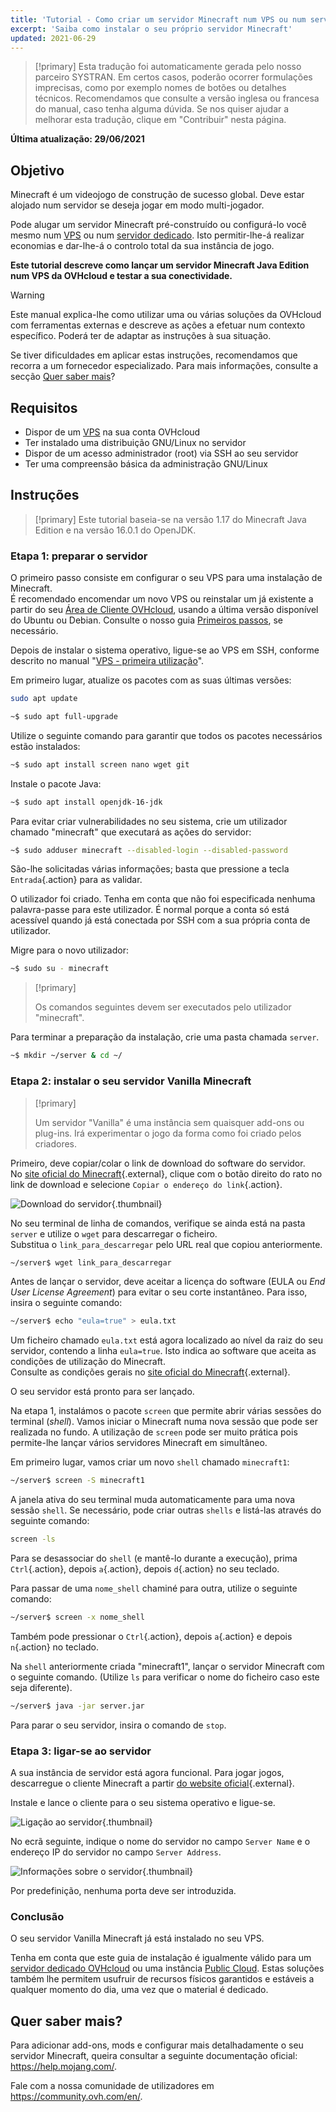 ```yaml
---
title: 'Tutorial - Como criar um servidor Minecraft num VPS ou num servidor dedicado'
excerpt: 'Saiba como instalar o seu próprio servidor Minecraft'
updated: 2021-06-29
---
```


> [!primary]
> Esta tradução foi automaticamente gerada pelo nosso parceiro SYSTRAN. Em certos casos, poderão ocorrer formulações imprecisas, como por exemplo nomes de botões ou detalhes técnicos. Recomendamos que consulte a versão inglesa ou francesa do manual, caso tenha alguma dúvida. Se nos quiser ajudar a melhorar esta tradução, clique em "Contribuir" nesta página.
>

**Última atualização: 29/06/2021**

## Objetivo

Minecraft é um videojogo de construção de sucesso global. Deve estar alojado num servidor se deseja jogar em modo multi-jogador.

Pode alugar um servidor Minecraft pré-construído ou configurá-lo você mesmo num [VPS](https://www.ovhcloud.com/pt/vps/) ou num [servidor dedicado](https://www.ovhcloud.com/pt/bare-metal/). Isto permitir-lhe-á realizar economias e dar-lhe-á o controlo total da sua instância de jogo.

**Este tutorial descreve como lançar um servidor Minecraft Java Edition num VPS da OVHcloud e testar a sua conectividade.**

> [!warning]
>Este manual explica-lhe como utilizar uma ou várias soluções da OVHcloud com ferramentas externas e descreve as ações a efetuar num contexto específico. Poderá ter de adaptar as instruções à sua situação.
>
>Se tiver dificuldades em aplicar estas instruções, recomendamos que recorra a um fornecedor especializado. Para mais informações, consulte a secção [Quer saber mais](#gofurther)?
>

## Requisitos

- Dispor de um [VPS](https://www.ovhcloud.com/pt/vps/) na sua conta OVHcloud
- Ter instalado uma distribuição GNU/Linux no servidor
- Dispor de um acesso administrador (root) via SSH ao seu servidor
- Ter uma compreensão básica da administração GNU/Linux

## Instruções

> [!primary]
> Este tutorial baseia-se na versão 1.17 do Minecraft Java Edition e na versão 16.0.1 do OpenJDK.
>

### Etapa 1: preparar o servidor

O primeiro passo consiste em configurar o seu VPS para uma instalação de Minecraft.
<br>É recomendado encomendar um novo VPS ou reinstalar um já existente a partir do seu [Área de Cliente OVHcloud](https://www.ovh.com/auth/?action=gotomanager&from=https://www.ovh.pt/&ovhSubsidiary=pt), usando a última versão disponível do Ubuntu ou Debian. Consulte o nosso guia [Primeiros passos](/pages/bare_metal_cloud/virtual_private_servers/starting_with_a_vps#reinstallvps), se necessário.

Depois de instalar o sistema operativo, ligue-se ao VPS em SSH, conforme descrito no manual "[VPS - primeira utilização](/pages/bare_metal_cloud/virtual_private_servers/starting_with_a_vps)".

Em primeiro lugar, atualize os pacotes com as suas últimas versões:

```sh
sudo apt update
```

```sh
~$ sudo apt full-upgrade
```

Utilize o seguinte comando para garantir que todos os pacotes necessários estão instalados:

```sh
~$ sudo apt install screen nano wget git
```

Instale o pacote Java:

```sh
~$ sudo apt install openjdk-16-jdk
```

Para evitar criar vulnerabilidades no seu sistema, crie um utilizador chamado "minecraft" que executará as ações do servidor:

```sh
~$ sudo adduser minecraft --disabled-login --disabled-password
```

São-lhe solicitadas várias informações; basta que pressione a tecla `Entrada`{.action} para as validar.

O utilizador foi criado. Tenha em conta que não foi especificada nenhuma palavra-passe para este utilizador. É normal porque a conta só está acessível quando já está conectada por SSH com a sua própria conta de utilizador.

Migre para o novo utilizador:

```sh
~$ sudo su - minecraft
```

> [!primary]
>
> Os comandos seguintes devem ser executados pelo utilizador "minecraft".
>

Para terminar a preparação da instalação, crie uma pasta chamada `server`.

```sh
~$ mkdir ~/server & cd ~/
```

### Etapa 2: instalar o seu servidor Vanilla Minecraft

> [!primary]
>
> Um servidor "Vanilla" é uma instância sem quaisquer add-ons ou plug-ins. Irá experimentar o jogo da forma como foi criado pelos criadores.
>

Primeiro, deve copiar/colar o link de download do software do servidor.
<br>No [site oficial do Minecraft](https://minecraft.net/download/server){.external}, clique com o botão direito do rato no link de download e selecione `Copiar o endereço do link`{.action}.

![Download do servidor](images/download_jar.png){.thumbnail}

No seu terminal de linha de comandos, verifique se ainda está na pasta `server` e utilize o `wget` para descarregar o ficheiro.
<br>Substitua o `link_para_descarregar` pelo URL real que copiou anteriormente.

```sh
~/server$ wget link_para_descarregar
```

Antes de lançar o servidor, deve aceitar a licença do software (EULA ou _End User License Agreement_) para evitar o seu corte instantâneo. Para isso, insira o seguinte comando:

```sh
~/server$ echo "eula=true" > eula.txt
```

Um ficheiro chamado `eula.txt` está agora localizado ao nível da raiz do seu servidor, contendo a linha `eula=true`. Isto indica ao software que aceita as condições de utilização do Minecraft.
<br>Consulte as condições gerais no [site oficial do Minecraft](https://www.minecraft.net/){.external}.

O seu servidor está pronto para ser lançado.

Na etapa 1, instalámos o pacote `screen` que permite abrir várias sessões do terminal (*shell*). Vamos iniciar o Minecraft numa nova sessão que pode ser realizada no fundo. A utilização de `screen` pode ser muito prática pois permite-lhe lançar vários servidores Minecraft em simultâneo.

Em primeiro lugar, vamos criar um novo `shell` chamado `minecraft1`:

```sh
~/server$ screen -S minecraft1
```

A janela ativa do seu terminal muda automaticamente para uma nova sessão `shell`. Se necessário, pode criar outras `shells` e listá-las através do seguinte comando:

```sh
screen -ls
```

Para se desassociar do `shell` (e mantê-lo durante a execução), prima `Ctrl`{.action}, depois `a`{.action}, depois `d`{.action} no seu teclado.

Para passar de uma `nome_shell` chaminé para outra, utilize o seguinte comando:

```sh
~/server$ screen -x nome_shell
```

Também pode pressionar o `Ctrl`{.action}, depois `a`{.action} e depois `n`{.action} no teclado.

Na `shell` anteriormente criada "minecraft1", lançar o servidor Minecraft com o seguinte comando. (Utilize `ls` para verificar o nome do ficheiro caso este seja diferente). 


```sh
~/server$ java -jar server.jar
```

Para parar o seu servidor, insira o comando de `stop`.

### Etapa 3: ligar-se ao servidor

A sua instância de servidor está agora funcional. Para jogar jogos, descarregue o cliente Minecraft a partir [do website oficial](https://www.minecraft.net/){.external}.

Instale e lance o cliente para o seu sistema operativo e ligue-se.

![Ligação ao servidor](images/login_minecraft.png){.thumbnail}

No ecrã seguinte, indique o nome do servidor no campo `Server Name` e o endereço IP do servidor no campo `Server Address`.

![Informações sobre o servidor](images/minecraft_server_login.png){.thumbnail}

Por predefinição, nenhuma porta deve ser introduzida.

### Conclusão

O seu servidor Vanilla Minecraft já está instalado no seu VPS.

Tenha em conta que este guia de instalação é igualmente válido para um [servidor dedicado OVHcloud](https://www.ovhcloud.com/pt/bare-metal/) ou uma instância [Public Cloud](https://www.ovhcloud.com/pt/public-cloud/). Estas soluções também lhe permitem usufruir de recursos físicos garantidos e estáveis a qualquer momento do dia, uma vez que o material é dedicado.

## Quer saber mais? <a name="gofurther"></a>

Para adicionar add-ons, mods e configurar mais detalhadamente o seu servidor Minecraft, queira consultar a seguinte documentação oficial: <https://help.mojang.com/>.

Fale com a nossa comunidade de utilizadores em <https://community.ovh.com/en/>.
